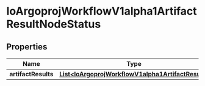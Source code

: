 

# IoArgoprojWorkflowV1alpha1ArtifactResultNodeStatus


## Properties

Name | Type | Description | Notes
------------ | ------------- | ------------- | -------------
**artifactResults** | [**List&lt;IoArgoprojWorkflowV1alpha1ArtifactResult&gt;**](IoArgoprojWorkflowV1alpha1ArtifactResult.md) |  |  [optional]



